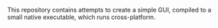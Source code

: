 This repository contains attempts to create a simple GUI,
compiled to a small native executable, which runs cross-platform.

